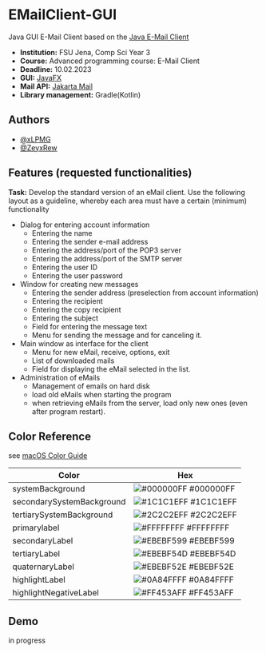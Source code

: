 
# EMailClient-GUI

Java GUI E-Mail Client based on the [Java E-Mail Client](https://github.com/xLPMG/EMailClient) 
- **Institution:** FSU Jena, Comp Sci Year 3
- **Course:** Advanced programming course: E-Mail Client
- **Deadline:** 10.02.2023
- **GUI:** [JavaFX](https://openjfx.io)
- **Mail API:** [Jakarta Mail](https://jakartaee.github.io/mail-api/)
- **Library management:** Gradle(Kotlin)


## Authors

- [@xLPMG](https://www.github.com/xLPMG)
- [@ZeyxRew](https://www.github.com/ZeyxRew)


## Features (requested functionalities)

**Task:** Develop the standard version of an eMail client. Use the following layout as a guideline, whereby each area must have a certain (minimum) functionality
- Dialog for entering account information
    - Entering the name
    - Entering the sender e-mail address
    - Entering the address/port of the POP3 server
    - Entering the address/port of the SMTP server
    - Entering the user ID
    - Entering the user password
- Window for creating new messages
    - Entering the sender address (preselection from account information)
    - Entering the recipient
    - Entering the copy recipient
    - Entering the subject
    - Field for entering the message text
    - Menu for sending the message and for canceling it.
- Main window as interface for the client
    - Menu for new eMail, receive, options, exit
    - List of downloaded mails
    - Field for displaying the eMail selected in the list.
- Administration of eMails
    - Management of emails on hard disk
    - load old eMails when starting the program
    - when retrieving eMails from the server, load only new ones (even after program restart).

## Color Reference

see [macOS Color Guide](https://developer.apple.com/design/human-interface-guidelines/foundations/color/) 

| Color                     | Hex                                                                  |
| ------------------------- | -------------------------------------------------------------------- |  
| systemBackground          | ![#000000FF](https://placehold.co/15x15/000000/000000.png) #000000FF |
| secondarySystemBackground | ![#1C1C1EFF](https://placehold.co/15x15/1C1C1E/1C1C1E.png) #1C1C1EFF |
| tertiarySystemBackground  | ![#2C2C2EFF](https://placehold.co/15x15/2C2C2E/2C2C2E.png) #2C2C2EFF |
| primarylabel              | ![#FFFFFFFF](https://placehold.co/15x15/FFFFFF/FFFFFF.png) #FFFFFFFF |
| secondaryLabel            | ![#EBEBF599](https://placehold.co/15x15/EBEBF5/EBEBF5.png) #EBEBF599 |
| tertiaryLabel             | ![#EBEBF54D](https://placehold.co/15x15/EBEBF5/EBEBF5.png) #EBEBF54D |
| quaternaryLabel           | ![#EBEBF52E](https://placehold.co/15x15/EBEBF5/EBEBF5.png) #EBEBF52E |
| highlightLabel            | ![#0A84FFFF](https://placehold.co/15x15/0A84FF/0A84FF.png) #0A84FFFF |
| highlightNegativeLabel    | ![#FF453AFF](https://placehold.co/15x15/FF453A/FF453A.png) #FF453AFF |

## Demo

in progress

